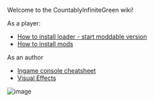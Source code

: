 Welcome to the CountablyInfiniteGreen wiki!

As a player:

- [How to install loader - start moddable version][install]
- [How to install mods][install_mod]

As an author

- [Ingame console cheatsheet](./console)
- [Visual Effects](./graphics)

[install]: ./install-loader
[install_mod]: ./install-mods

![image](https://user-images.githubusercontent.com/100326716/155451862-93cfd454-a189-4b5d-92d1-afa038e5456d.png)
